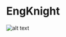 # EngKnight
 ![alt text](http://url/to/img.png](https://images.unsplash.com/photo-1608848461950-0fe51dfc41cb?auto=format&fit=crop&q=80&w=1000&ixlib=rb-4.0.3&ixid=M3wxMjA3fDB8MHxleHBsb3JlLWZlZWR8Mnx8fGVufDB8fHx8fA%3D%3D)https://images.unsplash.com/photo-1608848461950-0fe51dfc41cb?auto=format&fit=crop&q=80&w=1000&ixlib=rb-4.0.3&ixid=M3wxMjA3fDB8MHxleHBsb3JlLWZlZWR8Mnx8fGVufDB8fHx8fA%3D%3D](https://static01.nyt.com/images/2021/09/14/science/07CAT-STRIPES/07CAT-STRIPES-superJumbo.jpg)https://static01.nyt.com/images/2021/09/14/science/07CAT-STRIPES/07CAT-STRIPES-superJumbo.jpg](https://hips.hearstapps.com/hmg-prod/images/large-cat-breed-1553197454.jpg?crop=1.00xw:0.505xh;0,0.0817xh&resize=640:*)https://hips.hearstapps.com/hmg-prod/images/large-cat-breed-1553197454.jpg?crop=1.00xw:0.505xh;0,0.0817xh&resize=640:*)
